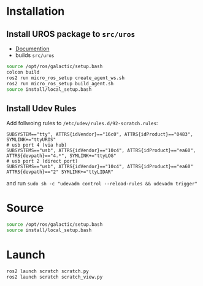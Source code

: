 # Installation

## Install UROS package to `src/uros`

* [Documention](https://micro.ros.org/docs/tutorials/core/teensy_with_arduino/)
* builds `src/uros`

```bash
source /opt/ros/galactic/setup.bash
colcon build
ros2 run micro_ros_setup create_agent_ws.sh
ros2 run micro_ros_setup build_agent.sh
source install/local_setup.bash
```

## Install Udev Rules

Add follwoing rules to `/etc/udev/rules.d/92-scratch.rules`:
```
SUBSYSTEM=="tty", ATTRS{idVendor}=="16c0", ATTRS{idProduct}=="0483", SYMLINK+="ttyUROS"
# usb port 4 (via hub)
SUBSYSTEMS=="usb", ATTRS{idVendor}=="10c4", ATTRS{idProduct}=="ea60", ATTRS{devpath}=="4.*", SYMLINK+="ttyLOG"
# usb port 2 (direct port)
SUBSYSTEMS=="usb", ATTRS{idVendor}=="10c4", ATTRS{idProduct}=="ea60" ATTRS{devpath}=="2" SYMLINK+="ttyLIDAR"
```
and run `sudo sh -c "udevadm control --reload-rules && udevadm trigger"`


# Source

```bash
source /opt/ros/galactic/setup.bash
source install/local_setup.bash
```


# Launch

```bash
ros2 launch scratch scratch.py
ros2 launch scratch scratch_view.py
```





